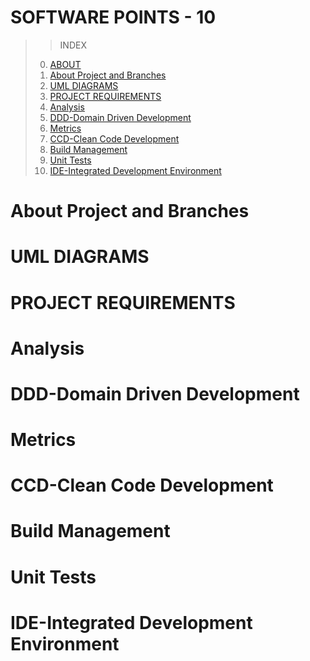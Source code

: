 # **SOFTWARE POINTS - 10**
>>INDEX
>0. [ABOUT](readme.md)
>1. [About Project and Branches](#about-project-and-branches)
>2. [UML DIAGRAMS](#uml-diagrams)
>3. [PROJECT REQUIREMENTS](#project-requirements)
>4. [Analysis](#analysis)
>5. [DDD-Domain Driven Development](#ddd-domain-driven-development)
>6. [Metrics](#metrics)
>7. [CCD-Clean Code Development](#ccd-clean-code-development)
>8. [Build Management](#build-management)
>9. [Unit Tests](#unit-tests)
>10. [IDE-Integrated Development Environment](#ide-integrated-development-environment)
>
>






# **About Project and Branches**
# **UML DIAGRAMS**
# **PROJECT REQUIREMENTS**
# **Analysis**
# **DDD-Domain Driven Development**
# **Metrics**
# **CCD-Clean Code Development**
# **Build Management**
# **Unit Tests**
# **IDE-Integrated Development Environment**

